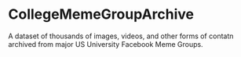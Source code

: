 # CollegeMemeGroupArchive
 A dataset of thousands of images, videos, and other forms of contatn archived from major US University Facebook Meme Groups.
